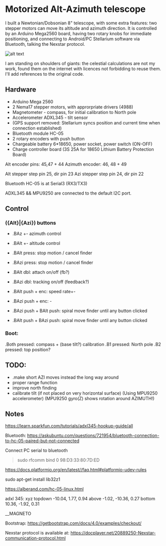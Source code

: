 # Motorized Alt-Azimuth telescope

I built a Newtonian/Dobsonian 8" telescope, with some extra features: two stepper motors can move its altitude and azimuth direction. 
It is controlled by an Arduino Mega2560 board, having two rotary knobs for immediate positioning, and connecting to Android/PC Stellarium software via Bluetooth, talking the Nexstar protocol. 

![alt text](http://url/to/img.png)

I am standing on shoulders of giants: the celestial calculations are not my work, found them on the internet with licences not forbidding to reuse them. I'll add references to the original code. 

## Hardware

- Arduino Mega 2560
- 2 Nema17 stepper motors, with approrpriate drivers (4988)
- Magnetometer - compass, for initial calibration to North pole
- Accelerometer ADXL345 - tilt sensor
- (GPS support removed: Stellarium syncs position and current time when connection established)
- Bluetooth module HC-05
- 2 rotary encoders with push button
- Chargeable battery 6*18650, power socket, power switch (ON-OFF)
- Charge controller board (3S 25A for  18650 Lithium Battery Protection Board)

Alt encoder pins: 45,47 + 44
Azimuth encoder: 46, 48 + 49

Alt stepper step pin 25, dir pin 23
Azi stepper step pin 24, dir pin 22

Bluetooth HC-05 is at Serial3 (RX3/TX3)

ADXL345 && MPU9250 are connected to the default I2C port.

## Control

### ({Alt}|{Azi}) buttons

- .BAz +- azimuth control
- .BAlt +- altitude control

- .BAlt press: stop motion / cancel finder
- .BAzi press: stop motion / cancel finder

- .BAlt dbl: attach on/off (fb?)
- .BAzi dbl: tracking on/off (feedback?)

- .BAlt push + enc: speed rate+-
- .BAzi push + enc: -

- .BAzi push + BAlt push: spiral move finder until any button clicked
- .BAlt push + BAzi push: spiral move finder until any button clicked

### Boot:
.Both pressed: compass + (base tilt?) calibration
.B1 pressed: North pole
.B2 pressed: top position?

## TODO:

- .make short AZI moves instead the long way around
- proper range function
- improve north finding
- calibrate tilt (if not placed on very horizontal surface) (Using MPU9250 accelerometer) (MPU9250 gyro(Z) shows rotation around AZIMUTH!)

## Notes

https://learn.sparkfun.com/tutorials/adxl345-hookup-guide/all

Bluetooth: https://askubuntu.com/questions/721954/bluetooth-connection-to-hc-05-paired-but-not-connected 

Connect PC serial to bluetooth

> sudo rfcomm bind 0 98:D3:33:80:7D:ED

https://docs.platformio.org/en/latest//faq.html#platformio-udev-rules

sudo apt-get install lib32z1

https://alberand.com/hc-05-linux.html

adxl 345: xyz 
topdown -10.04, 1.77, 0.94
above -1.02, -10.36, 0.27
bottom 10.36, -1.92, 0.31

__MAGNETO

Bootstrap: 
https://getbootstrap.com/docs/4.0/examples/checkout/

Nexstar protocol is available at: https://docplayer.net/20889250-Nexstar-communication-protocol.html
